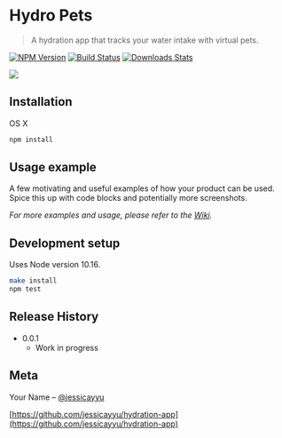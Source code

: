 # Hydro Pets
> A hydration app that tracks your water intake with virtual pets.

[![NPM Version][npm-image]][npm-url]
[![Build Status][travis-image]][travis-url]
[![Downloads Stats][npm-downloads]][npm-url]

![](header.png)

## Installation

OS X

```sh
npm install
```

## Usage example

A few motivating and useful examples of how your product can be used. Spice this up with code blocks and potentially more screenshots.

_For more examples and usage, please refer to the [Wiki][wiki]._

## Development setup

Uses Node version 10.16.

```sh
make install
npm test
```

## Release History

* 0.0.1
    * Work in progress

## Meta

Your Name – [@jessicayyu](https://github.com/jessicayyu/)

[https://github.com/jessicayyu/hydration-app](https://github.com/jessicayyu/hydration-app)

<!-- Markdown link & img dfn's -->
[npm-image]: https://img.shields.io/npm/v/datadog-metrics.svg?style=flat-square
[npm-url]: https://npmjs.org/package/datadog-metrics
[npm-downloads]: https://img.shields.io/npm/dm/datadog-metrics.svg?style=flat-square
[travis-image]: https://img.shields.io/travis/dbader/node-datadog-metrics/master.svg?style=flat-square
[travis-url]: https://travis-ci.org/dbader/node-datadog-metrics
[wiki]: https://github.com/yourname/yourproject/wiki